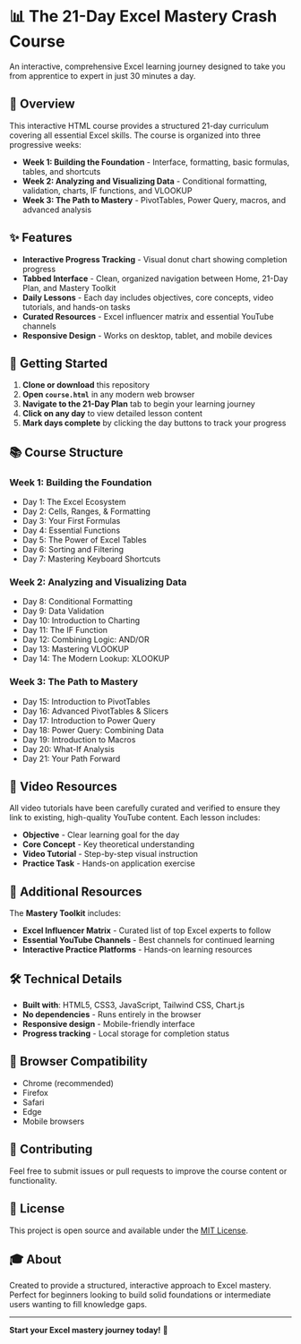 # 📊 The 21-Day Excel Mastery Crash Course

An interactive, comprehensive Excel learning journey designed to take you from apprentice to expert in just 30 minutes a day.

## 🎯 Overview

This interactive HTML course provides a structured 21-day curriculum covering all essential Excel skills. The course is organized into three progressive weeks:

- **Week 1: Building the Foundation** - Interface, formatting, basic formulas, tables, and shortcuts
- **Week 2: Analyzing and Visualizing Data** - Conditional formatting, validation, charts, IF functions, and VLOOKUP
- **Week 3: The Path to Mastery** - PivotTables, Power Query, macros, and advanced analysis

## ✨ Features

- **Interactive Progress Tracking** - Visual donut chart showing completion progress
- **Tabbed Interface** - Clean, organized navigation between Home, 21-Day Plan, and Mastery Toolkit
- **Daily Lessons** - Each day includes objectives, core concepts, video tutorials, and hands-on tasks
- **Curated Resources** - Excel influencer matrix and essential YouTube channels
- **Responsive Design** - Works on desktop, tablet, and mobile devices

## 🚀 Getting Started

1. **Clone or download** this repository
2. **Open `course.html`** in any modern web browser
3. **Navigate to the 21-Day Plan** tab to begin your learning journey
4. **Click on any day** to view detailed lesson content
5. **Mark days complete** by clicking the day buttons to track your progress

## 📚 Course Structure

### Week 1: Building the Foundation
- Day 1: The Excel Ecosystem
- Day 2: Cells, Ranges, & Formatting  
- Day 3: Your First Formulas
- Day 4: Essential Functions
- Day 5: The Power of Excel Tables
- Day 6: Sorting and Filtering
- Day 7: Mastering Keyboard Shortcuts

### Week 2: Analyzing and Visualizing Data
- Day 8: Conditional Formatting
- Day 9: Data Validation
- Day 10: Introduction to Charting
- Day 11: The IF Function
- Day 12: Combining Logic: AND/OR
- Day 13: Mastering VLOOKUP
- Day 14: The Modern Lookup: XLOOKUP

### Week 3: The Path to Mastery
- Day 15: Introduction to PivotTables
- Day 16: Advanced PivotTables & Slicers
- Day 17: Introduction to Power Query
- Day 18: Power Query: Combining Data
- Day 19: Introduction to Macros
- Day 20: What-If Analysis
- Day 21: Your Path Forward

## 🎥 Video Resources

All video tutorials have been carefully curated and verified to ensure they link to existing, high-quality YouTube content. Each lesson includes:

- **Objective** - Clear learning goal for the day
- **Core Concept** - Key theoretical understanding
- **Video Tutorial** - Step-by-step visual instruction
- **Practice Task** - Hands-on application exercise

## 🔗 Additional Resources

The **Mastery Toolkit** includes:

- **Excel Influencer Matrix** - Curated list of top Excel experts to follow
- **Essential YouTube Channels** - Best channels for continued learning
- **Interactive Practice Platforms** - Hands-on learning resources

## 🛠 Technical Details

- **Built with**: HTML5, CSS3, JavaScript, Tailwind CSS, Chart.js
- **No dependencies** - Runs entirely in the browser
- **Responsive design** - Mobile-friendly interface
- **Progress tracking** - Local storage for completion status

## 📱 Browser Compatibility

- Chrome (recommended)
- Firefox
- Safari
- Edge
- Mobile browsers

## 🤝 Contributing

Feel free to submit issues or pull requests to improve the course content or functionality.

## 📄 License

This project is open source and available under the [MIT License](LICENSE).

## 🎓 About

Created to provide a structured, interactive approach to Excel mastery. Perfect for beginners looking to build solid foundations or intermediate users wanting to fill knowledge gaps.

---

**Start your Excel mastery journey today!** 🚀
